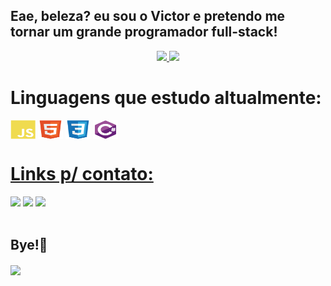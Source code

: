 ## Eae, beleza? eu sou o Victor e pretendo me tornar um grande programador full-stack!

<div align="center">
  <a href="https://github.com/vitorsx">
  <img height="180em" src="https://github-readme-stats.vercel.app/api?username=vitorsx&show_icons=true&theme=react&include_all_commits=true&count_private=true"/>
  <img height="180em" src="https://github-readme-stats.vercel.app/api/top-langs/?username=vitorsx&layout=compact&langs_count=7&theme=react"/>
</div>
  
 <div style="display: inline-block">
  <h1>Linguagens que estudo altualmente: </h1>
  <img align="center" alt="JS" height="30" width="40" src="https://raw.githubusercontent.com/devicons/devicon/master/icons/javascript/javascript-plain.svg">
  <img align="center" alt="HTML" height="30" width="40" src="https://raw.githubusercontent.com/devicons/devicon/master/icons/html5/html5-original.svg">
  <img align="center" alt="CSS" height="30" width="40" src="https://raw.githubusercontent.com/devicons/devicon/master/icons/css3/css3-original.svg">
  <img align="center" alt="Csharp" height="30" width="40" src="https://raw.githubusercontent.com/devicons/devicon/master/icons/csharp/csharp-original.svg">
 </div>
  
  <br>
  
  <div>
  <h1>Links p/ contato: </h1>
  <a href="https://instagram.com/vitorzapp" target="_blank"><img src="https://img.shields.io/badge/-Instagram-%23937BF7?style=for-the-badge&logo=instagram&logoColor=white" target="_blank"></a>
  <a href = "mailto:menezes.victorsantos@outlook.com"><img src="https://img.shields.io/badge/-Outlook-%23333?style=for-the-badge&logo=microsoftoutlook&logoColor=blue" target="_blank"></a>
  <a href="https://www.linkedin.com/in/rafaella-ballerini-45875016a" target="_blank"><img src="https://img.shields.io/badge/-Icloud-white?style=for-the-badge&logo=icloud&logoColor=blue" target="_blank"></a> 
</div>
  
  <br>
  
  <div align="left">
    <h2>Bye!👋</h2>
    <img src="https://media0.giphy.com/media/tPzuDa62ovAI/giphy.gif?cid=ecf05e47r3vt6rdaxfcaymdrrel2jv6zhdujvrhmhnpnq5tb&rid=giphy.gif&ct=g" align="center" width="500em"/>
  </div>
